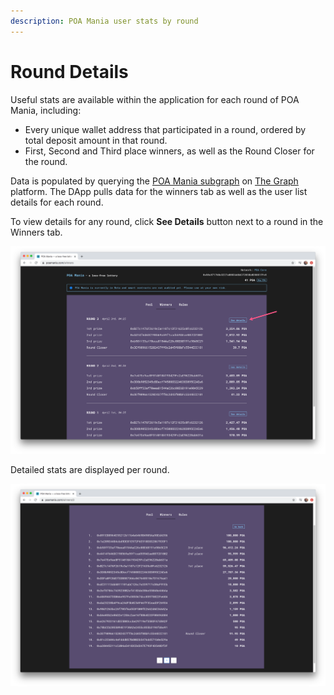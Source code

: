 ```yaml
---
description: POA Mania user stats by round
---
```


# Round Details

Useful stats are available within the application for each round of POA Mania, including:

* Every unique wallet address that participated in a round, ordered by total deposit amount in that round.
* First, Second and Third place winners, as well as the Round Closer for the round.

Data is populated by querying the [POA Mania subgraph](https://thegraph.com/explorer/subgraph/maxaleks/poa-mania) on [The Graph ](../../for-developers/thegraph-data-indexing.md)platform. The DApp pulls data for the winners tab as well as the user list details for each round. 

To view details for any round, click **See Details** button next to a round in the Winners tab.

![](../../.gitbook/assets/details-1.png)

Detailed stats are displayed per round.

![](../../.gitbook/assets/details-2.png)

